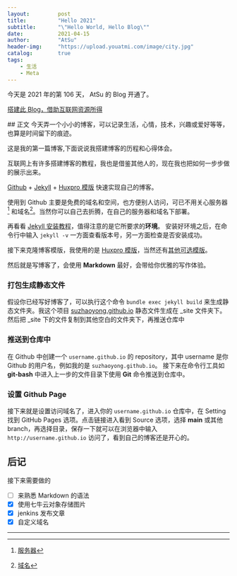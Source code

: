 ```yaml
---
layout:         post
title:          "Hello 2021"
subtitle:       "\"Hello World, Hello Blog\""
date:           2021-04-15
author:         "AtSu"
header-img:     "https://upload.youatmi.com/image/city.jpg"
catalog:        true
tags:
    - 生活
    - Meta
---
```

今天是 2021 年的第 106 天， AtSu 的 Blog 开通了。

[搭建此 Blog，借助互联网资源所得](#build)

<p id="build"></p>
## 正文
今天弄一个小小的博客，可以记录生活，心情，技术，兴趣或爱好等等，也算是时间留下的痕迹。

这是我的第一篇博客,下面说说我搭建博客的历程和心得体会。

互联网上有许多搭建博客的教程，我也是借鉴其他人的，现在我也把如何一步步做的展示出来。

[Github](https://github.com/) + [Jekyll](http://jekyllrb.com/) + [Huxpro 模版](https://github.com/Huxpro/huxpro.github.io) 快速实现自己的博客。

使用到 Github 主要是免费的域名和空间，也方便别人访问，可已不用关心服务器[^1] 和域名[^2]。当然你可以自己去折腾，在自己的服务器和域名下部署。

再看看 [Jekyll 安装教程](https://jekyllrb.com/docs/installation/)，值得注意的是它所要求的**环境**。
安装好环境之后，在命令行中输入 `jekyll -v` 一方面查看版本号，另一方面检查是否安装成功。

接下来克隆博客模版，我使用的是 [Huxpro 模版](https://github.com/Huxpro/huxpro.github.io)，当然还有[其他可选模版](http://jekyllthemes.org/)。

然后就是写博客了，会使用 **Markdown** 最好，会带给你优雅的写作体验。
### 打包生成静态文件
假设你已经写好博客了，可以执行这个命令 `bundle exec jekyll build` 来生成静态文件夹。我这个项目 [suzhaoyong.github.io](https://github.com/suzhaoyong/suzhaoyong.github.io) 静态文件生成在 _site 文件夹下。
然后把 _site 下的文件复制到其他空白的文件夹下，再推送仓库中
### 推送到仓库中
在 Github 中创建一个 `username.github.io` 的 repository，其中 username 是你 Github 的用户名，例如我的是 `suzhaoyong.github.io`。 接下来在命令行工具如 **git-bash** 中进入上一步的文件目录下使用 **Git** 命令推送到仓库中。
### 设置 Github Page
接下来就是设置访问域名了，进入你的 `username.github.io` 仓库中，在 Setting 找到 GitHub Pages 选项。点击链接进入看到 Source 选项，选择 **main** 或其他 branch，再选择目录，保存一下就可以在浏览器中输入 `http://username.github.io` 访问了，看到自己的博客还是开心的。

## 后记
接下来需要做的
- [ ] 来熟悉 Markdown 的语法
- [x] 使用七牛云对象存储图片
- [x] jenkins 发布文章
- [x] 自定义域名

----
[^1]:[服务器](https://zh.wikipedia.org/wiki/%E6%9C%8D%E5%8A%A1%E5%99%A8)
[^2]:[域名](https://zh.wikipedia.org/wiki/%E5%9F%9F%E5%90%8D)